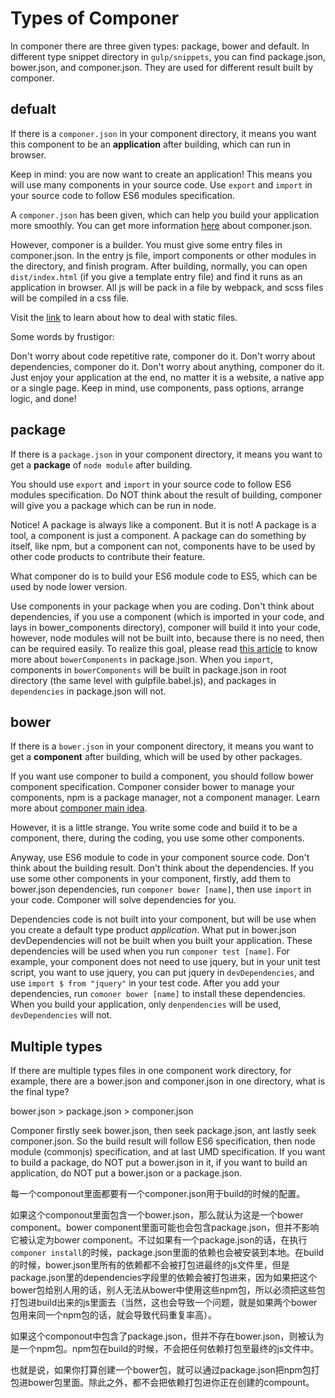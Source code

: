 # Types of Componer

In componer there are three given types: package, bower and default. In different type snippet directory in `gulp/snippets`, you can find package.json, bower.json, and componer.json. They are used for different result built by componer.

## defualt

If there is a `componer.json` in your component directory, it means you want this component to be an **application** after building, which can run in browser.

Keep in mind: you are now want to create an application!
This means you will use many components in your source code.
Use `export` and `import` in your source code to follow ES6 modules specification.

A `componer.json` has been given, which can help you build your application more smoothly.
You can get more information [here]() about componer.json.

However, componer is a builder. You must give some entry files in componer.json. 
In the entry js file, import components or other modules in the directory, and finish program.
After building, normally, you can open `dist/index.html` (if you give a template entry file) and find it runs as an application in browser. All js will be pack in a file by webpack, and scss files will be compiled in a css file.

Visit the [link]() to learn about how to deal with static files.

Some words by frustigor:

Don't worry about code repetitive rate, componer do it.
Don't worry about dependencies, componer do it.
Don't worry about anything, componer do it.
Just enjoy your application at the end, no matter it is a website, a native app or a single page.
Keep in mind, use components, pass options, arrange logic, and done!

## package

If there is a `package.json` in your component directory, it means you want to get a **package** of `node module` after building.

You should use `export` and `import` in your source code to follow ES6 modules specification.
Do NOT think about the result of building, componer will give you a package which can be run in node.

Notice! A package is always like a component. But it is not! A package is a tool, a component is just a component. A package can do something by itself, like npm, but a component can not, components have to be used by other code products to contribute their feature.

What componer do is to build your ES6 module code to ES5, which can be used by node lower version.

Use components in your package when you are coding. 
Don't think about dependencies, if you use a component (which is imported in your code, and lays in bower_components directory), componer will build it into your code, however, node modules will not be built into, because there is no need, then can be required easily.
To realize this goal, please read [this article]() to know more about `bowerComponents` in package.json. When you `import`, components in `bowerComponents` will be built in package.json in root directory (the same level with gulpfile.babel.js), and packages in `dependencies` in package.json will not.

## bower

If there is a `bower.json` in your component directory, it means you want to get a **component** after building, which will be used by other packages.

If you want use componer to build a component, you should follow bower component specification. 
Componer consider bower to manage your components, npm is a package manager, not a component manager.
Learn more about [componer main idea](http://www.tangshuang.net/2974.html).

However, it is a little strange. You write some code and build it to be a component, there, during the coding, you use some other components.

Anyway, use ES6 module to code in your component source code.
Don't think about the building result.
Don't think about the dependencies. If you use some other components in your component, firstly, add them to bower.json dependencies, run `componer bower [name]`, then use `import` in your code. Componer will solve dependencies for you. 

Dependencies code is not built into your component, but will be use when you create a default type product *application*.
What put in bower.json devDependencies will not be built when you built your application. These dependencies will be used when you run `componer test [name]`. For example, your component does not need to use jquery, but in your unit test script, you want to use jquery, you can put jquery in `devDependencies`, and use `import $ from "jquery"` in your test code.
After you add your dependencies, run `comoner bower [name]` to install these dependencies.
When you build your application, only `denpendencies` will be used, `devDependencies` will not.

## Multiple types

If there are multiple types files in one component work directory, for example, there are a bower.json and componer.json in one directory, what is the final type?

bower.json > package.json > componer.json

Componer firstly seek bower.json, then seek package.json, ant lastly seek componer.json.
So the build result will follow ES6 specification, then node module (commonjs) specification, and at last UMD specification. 
If you want to build a package, do NOT put a bower.json in it, if you want to build an application, do NOT put a bower.json or a package.json.

每一个componout里面都要有一个componer.json用于build的时候的配置。

如果这个componout里面包含一个bower.json，那么就认为这是一个bower component。bower component里面可能也会包含package.json，但并不影响它被认定为bower component。不过如果有一个package.json的话，在执行`componer install`的时候，package.json里面的依赖也会被安装到本地。在build的时候，bower.json里所有的依赖都不会被打包进最终的js文件里，但是package.json里的dependencies字段里的依赖会被打包进来，因为如果把这个bower包给别人用的话，别人无法从bower中使用这些npm包，所以必须把这些包打包进build出来的js里面去（当然，这也会导致一个问题，就是如果两个bower包用来同一个npm包的话，就会导致代码重复率高）。

如果这个componout中包含了package.json，但并不存在bower.json，则被认为是一个npm包。npm包在build的时候，不会把任何依赖打包至最终的js文件中。

也就是说，如果你打算创建一个bower包，就可以通过package.json把npm包打包进bower包里面。除此之外，都不会把依赖打包进你正在创建的compount。